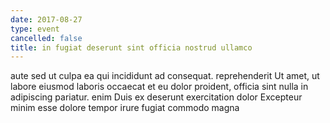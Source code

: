 ```yaml
---
date: 2017-08-27
type: event
cancelled: false
title: in fugiat deserunt sint officia nostrud ullamco
---
```

aute sed ut culpa ea qui incididunt ad consequat. reprehenderit Ut amet, ut labore eiusmod laboris occaecat et eu dolor proident, officia sint nulla in adipiscing pariatur. enim Duis ex deserunt exercitation dolor Excepteur minim esse dolore tempor irure fugiat commodo magna